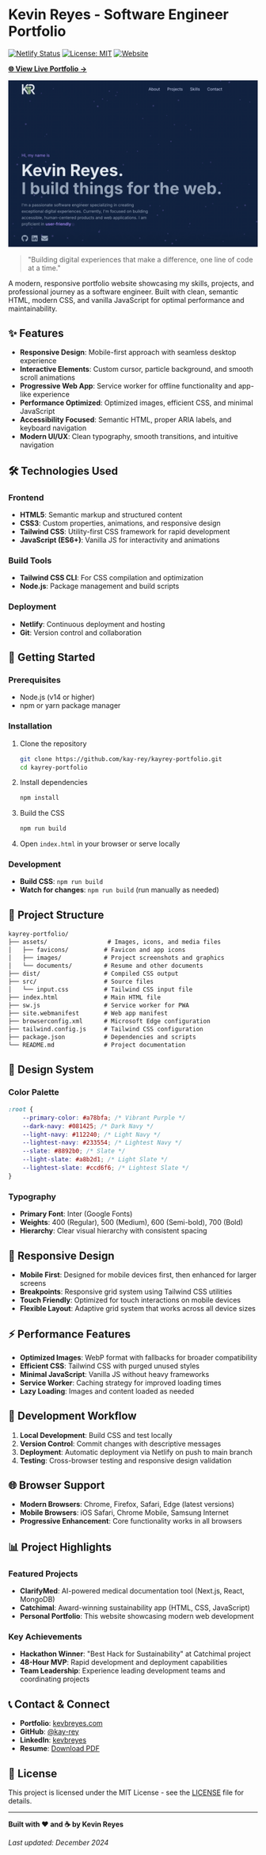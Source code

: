 # Kevin Reyes - Software Engineer Portfolio

[![Netlify Status](https://api.netlify.com/api/v1/badges/d9a87863-d738-43eb-9dd2-e2a8000ae14a/deploy-status)](https://app.netlify.com/projects/kayrey-portfolio/deploys)
[![License: MIT](https://img.shields.io/badge/License-MIT-yellow.svg)](https://opensource.org/licenses/MIT)
[![Website](https://img.shields.io/badge/Website-Live-brightgreen.svg)](https://kevbreyes.com)

**[🌐 View Live Portfolio →](https://kevbreyes.com)**

![Portfolio Screenshot](assets/portfolioscreenshot.webp)

> "Building digital experiences that make a difference, one line of code at a time."

A modern, responsive portfolio website showcasing my skills, projects, and professional journey as a software engineer. Built with clean, semantic HTML, modern CSS, and vanilla JavaScript for optimal performance and maintainability.

## ✨ Features

- **Responsive Design**: Mobile-first approach with seamless desktop experience
- **Interactive Elements**: Custom cursor, particle background, and smooth scroll animations
- **Progressive Web App**: Service worker for offline functionality and app-like experience
- **Performance Optimized**: Optimized images, efficient CSS, and minimal JavaScript
- **Accessibility Focused**: Semantic HTML, proper ARIA labels, and keyboard navigation
- **Modern UI/UX**: Clean typography, smooth transitions, and intuitive navigation

## 🛠️ Technologies Used

### Frontend

- **HTML5**: Semantic markup and structured content
- **CSS3**: Custom properties, animations, and responsive design
- **Tailwind CSS**: Utility-first CSS framework for rapid development
- **JavaScript (ES6+)**: Vanilla JS for interactivity and animations

### Build Tools

- **Tailwind CSS CLI**: For CSS compilation and optimization
- **Node.js**: Package management and build scripts

### Deployment

- **Netlify**: Continuous deployment and hosting
- **Git**: Version control and collaboration

## 🚀 Getting Started

### Prerequisites

- Node.js (v14 or higher)
- npm or yarn package manager

### Installation

1. Clone the repository

   ```bash
   git clone https://github.com/kay-rey/kayrey-portfolio.git
   cd kayrey-portfolio
   ```

2. Install dependencies

   ```bash
   npm install
   ```

3. Build the CSS

   ```bash
   npm run build
   ```

4. Open `index.html` in your browser or serve locally

### Development

- **Build CSS**: `npm run build`
- **Watch for changes**: `npm run build` (run manually as needed)

## 📁 Project Structure

```
kayrey-portfolio/
├── assets/                 # Images, icons, and media files
│   ├── favicons/          # Favicon and app icons
│   ├── images/            # Project screenshots and graphics
│   └── documents/         # Resume and other documents
├── dist/                  # Compiled CSS output
├── src/                   # Source files
│   └── input.css          # Tailwind CSS input file
├── index.html             # Main HTML file
├── sw.js                  # Service worker for PWA
├── site.webmanifest       # Web app manifest
├── browserconfig.xml      # Microsoft Edge configuration
├── tailwind.config.js     # Tailwind CSS configuration
├── package.json           # Dependencies and scripts
└── README.md              # Project documentation
```

## 🎨 Design System

### Color Palette

```css
:root {
	--primary-color: #a78bfa; /* Vibrant Purple */
	--dark-navy: #081425; /* Dark Navy */
	--light-navy: #112240; /* Light Navy */
	--lightest-navy: #233554; /* Lightest Navy */
	--slate: #8892b0; /* Slate */
	--light-slate: #a8b2d1; /* Light Slate */
	--lightest-slate: #ccd6f6; /* Lightest Slate */
}
```

### Typography

- **Primary Font**: Inter (Google Fonts)
- **Weights**: 400 (Regular), 500 (Medium), 600 (Semi-bold), 700 (Bold)
- **Hierarchy**: Clear visual hierarchy with consistent spacing

## 📱 Responsive Design

- **Mobile First**: Designed for mobile devices first, then enhanced for larger screens
- **Breakpoints**: Responsive grid system using Tailwind CSS utilities
- **Touch Friendly**: Optimized for touch interactions on mobile devices
- **Flexible Layout**: Adaptive grid system that works across all device sizes

## ⚡ Performance Features

- **Optimized Images**: WebP format with fallbacks for broader compatibility
- **Efficient CSS**: Tailwind CSS with purged unused styles
- **Minimal JavaScript**: Vanilla JS without heavy frameworks
- **Service Worker**: Caching strategy for improved loading times
- **Lazy Loading**: Images and content loaded as needed

## 🔧 Development Workflow

1. **Local Development**: Build CSS and test locally
2. **Version Control**: Commit changes with descriptive messages
3. **Deployment**: Automatic deployment via Netlify on push to main branch
4. **Testing**: Cross-browser testing and responsive design validation

## 🌐 Browser Support

- **Modern Browsers**: Chrome, Firefox, Safari, Edge (latest versions)
- **Mobile Browsers**: iOS Safari, Chrome Mobile, Samsung Internet
- **Progressive Enhancement**: Core functionality works in all browsers

## 📊 Project Highlights

### Featured Projects

- **ClarifyMed**: AI-powered medical documentation tool (Next.js, React, MongoDB)
- **Catchimal**: Award-winning sustainability app (HTML, CSS, JavaScript)
- **Personal Portfolio**: This website showcasing modern web development

### Key Achievements

- **Hackathon Winner**: "Best Hack for Sustainability" at Catchimal project
- **48-Hour MVP**: Rapid development and deployment capabilities
- **Team Leadership**: Experience leading development teams and coordinating projects

## 📞 Contact & Connect

- **Portfolio**: [kevbreyes.com](https://kevbreyes.com)
- **GitHub**: [@kay-rey](https://github.com/kay-rey)
- **LinkedIn**: [kevbreyes](https://linkedin.com/in/kevbreyes)
- **Resume**: [Download PDF](assets/KevinReyes-Resume.pdf)

## 📄 License

This project is licensed under the MIT License - see the [LICENSE](LICENSE) file for details.

---

**Built with ❤️ and ☕ by Kevin Reyes**

_Last updated: December 2024_
